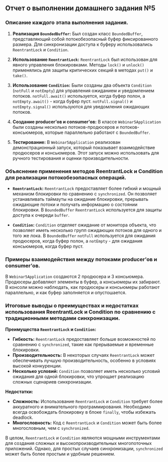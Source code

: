 ## Отчет о выполнении домашнего задания №5

### Описание каждого этапа выполнения задания.

1.  **Реализация `BoundedBuffer`:** Был создан класс `BoundedBuffer`, представляющий собой потокобезопасный буфер фиксированного размера. Для синхронизации доступа к буферу использовались `ReentrantLock` и `Condition`.

2.  **Использование `ReentrantLock`:** `ReentrantLock` был использован для явного управления блокировками. Методы `lock()` и `unlock()` применялись для защиты критических секций в методах `put()` и `take()`.

3.  **Использование `Condition`:** Были созданы два объекта `Condition` (`notFull` и `notEmpty`) для управления ожиданием и уведомлением потоков. `notFull.await()` используется, когда буфер полон, а `notEmpty.await()` - когда буфер пуст. `notFull.signal()` и `notEmpty.signal()` используются для уведомления ожидающих потоков.

4.  **Создание producer’ов и consumer’ов:** В классе `Webinar5Application` были созданы несколько потоков-продюсеров и потоков-консьюмеров, которые параллельно работают с `BoundedBuffer`.

5.  **Тестирование:** В `Webinar5Application` реализован демонстрационный запуск, который показывает взаимодействие продюсеров и консьюмеров. Этот запуск можно использовать для ручного тестирования и оценки производительности.

### Объяснение применения методов ReentrantLock и Condition для реализации потокобезопасных операций.

*   **`ReentrantLock`:** `ReentrantLock` предоставляет более гибкий и мощный механизм блокировки по сравнению с `synchronized`. Он позволяет устанавливать таймауты на ожидание блокировки, прерывать ожидающие потоки и получать информацию о состоянии блокировки. В `BoundedBuffer` `ReentrantLock` используется для защиты доступа к очереди `buffer`.

*   **`Condition`:** `Condition` отделяет ожидание от монитора объекта, что позволяет иметь несколько групп ожидающих потоков для одного и того же лока. В `BoundedBuffer` `notFull` используется для ожидания продюсеров, когда буфер полон, а `notEmpty` - для ожидания консьюмеров, когда буфер пуст.

### Примеры взаимодействия между потоками producer’ов и consumer’ов.

В `Webinar5Application` создаются 2 продюсера и 3 консьюмера. Продюсеры добавляют элементы в буфер, а консьюмеры их забирают. В консоли можно наблюдать, как продюсеры и консьюмеры работают параллельно, и как буфер заполняется и опустошается.

### Итоговые выводы о преимуществах и недостатках использования ReentrantLock и Condition по сравнению с традиционными методами синхронизации.

**Преимущества `ReentrantLock` и `Condition`:**

*   **Гибкость:** `ReentrantLock` предоставляет больше возможностей по сравнению с `synchronized`, такие как прерываемые и временные блокировки.
*   **Производительность:** В некоторых случаях `ReentrantLock` может обеспечивать лучшую производительность, особенно в условиях высокой конкуренции.
*   **Несколько условий:** `Condition` позволяет иметь несколько условий ожидания для одной блокировки, что упрощает реализацию сложных сценариев синхронизации.

**Недостатки:**

*   **Сложность:** Использование `ReentrantLock` и `Condition` требует более аккуратного и внимательного программирования. Необходимо всегда освобождать блокировку в блоке `finally`, чтобы избежать deadlock.
*   **Многословность:** Код с `ReentrantLock` и `Condition` может быть более многословным, чем с `synchronized`.

В целом, `ReentrantLock` и `Condition` являются мощными инструментами для создания сложных и высокопроизводительных многопоточных приложений. Однако, для простых случаев синхронизации, `synchronized` может быть более простым и удобным решением.
